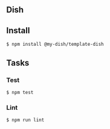 ## Dish

<!-- travis https://travis-ci.org/ -->
<!-- codecov https://codecov.io/gh -->
<!-- npm version badge: https://badge.fury.io/ -->

## Install
```
$ npm install @my-dish/template-dish
```

## Tasks
### Test
```
$ npm test
```

### Lint
```
$ npm run lint
```
